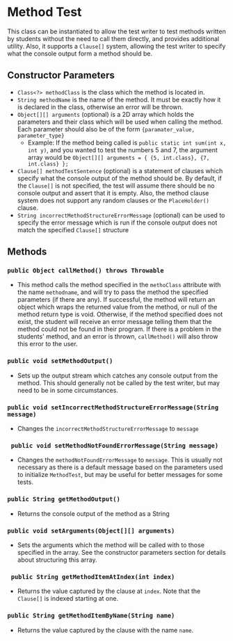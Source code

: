 # Method Test

This class can be instantiated to allow the test writer to test methods written by students without the need to call them 
directly, and provides additional utility. Also, it supports a `Clause[]` system, allowing the test writer to specify what
the console output form a method should be. 

## Constructor Parameters

* `Class<?> methodClass` is the class which the method is located in.
* `String methodName` is the name of the method. It must be exactly how it is declared in the class, otherwise an error
will be thrown.
* `Object[][] arguments` (optional) is a 2D array which holds the parameters and their class which will be used when calling the method.
Each parameter should also be of the form `{paramater_value, parameter_type}`
    * Example: If the method being called is `public static int sum(int x, int y)`, and you wanted to test the numbers 5 and
  7, the argument array would be `Object[][] arguments = { {5, int.class}, {7, int.class} };`
* `Clause[] methodTestSentence` (optional) is a statement of clauses which specify what the console output of the method
should be. By default, if the `Clause[]` is not specified, the test will assume there should be no console output and 
assert that it is empty. Also, the method clause system does not support any random clauses or the `PlaceHolder()` clause.
* `String incorrectMethodStructureErrorMessage` (optional) can be used to specify the error message which is run if the 
console output does not match the specified `Clause[]` structure

## Methods

### `public Object callMethod() throws Throwable`
* This method calls the method specified in the `methoClass` attribute with the name `methodname`, and will
try to pass the method the specified parameters (if there are any). If successful, the method will return an object which 
wraps the returned value from the method, or null of the method return type is void. Otherwise, if the method specified 
does not exist, the student will receive an error message telling them that the method could not be found in their program.
If there is a problem in the students' method, and an error is thrown, `callMethod()` will also throw this error to
the user. 

### `public void setMethodOutput()`
* Sets up the output stream which catches any console output from the method. This should generally not be called by the
test writer, but may need to be in some circumstances.

### `public void setIncorrectMethodStructureErrorMessage(String message)`
* Changes the `incorrectMethodStructureErrorMessage` to `message`

### ` public void setMethodNotFoundErrorMessage(String message)`
* Changes the `methodNotFoundErrorMessage` to `message`. This is usually not necessary as there is a default message based
on the parameters used to initialize `MethodTest`, but may be useful for better messages for some tests.

### `public String getMethodOutput()`
* Returns the console output of the method as a String

### `public void setArguments(Object[][] arguments)`
* Sets the arguments which the method will be called with to those specified in the array. See the constructor parameters
section for details about structuring this array. 

### ` public String getMethodItemAtIndex(int index)`
* Returns the value captured by the clause at `index`. Note that the `Clause[]` is indexed starting at one.

### `public String getMethodItemByName(String name)`
* Returns the value captured by the clause with the name `name`.